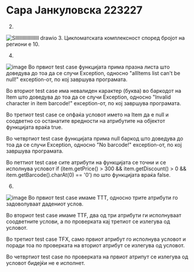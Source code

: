 # Сара Јанкуловска 223227
2.
 ![SIIIIIIIIIIIIIIIII drawio](https://github.com/jankulovska/SI_2024_lab2/assets/134975577/b7ff6b74-742d-43fe-9979-4b0e6f85648b)
3. Цикломатската комплексност според бројот на региони е 10.
   
4.
 ![image](https://github.com/jankulovska/SI_2024_lab2/assets/134975577/5f078772-058a-4fae-aafd-8885ee42327b)
  Во првиот test case функцијата прима празна листа што доведува до тоа да се случи Exception, односно "allItems list can't be null!" exception-от, по кој завршува програмата.
  
  Во вториот test case има невалиден карактер (буква) во баркодот на Item што доведува до тоа да се случи Exception, односно "Invalid character in item barcode!" exception-от, по кој завршува програмата.
  
  Во третиот test case се опфаќа условот името на Item да е null и соодветно со останатите вредности на атрибутите на објектот функцијата враќа true.
  
  Во четвртиот test case функцијата прима null баркод што доведува до тоа да се случи Exception, односно "No barcode!" exception-от, по кој завршува програмата.
  
  Во петтиот test case сите атрибути на функцијата се точни и се исполнува условот
  if (item.getPrice() > 300 && item.getDiscount() > 0 && item.getBarcode().charAt(0) == '0') по што функцијата враќа false.

6.
![image](https://github.com/jankulovska/SI_2024_lab2/assets/134975577/b85d4b47-aa74-4189-84c9-ebf48da1fe6b)
  Во првиот test case имаме ТТТ, односно трите атрибути го задоволуваат дадениот услов.
  
  Во вториот test case имаме ТТF, два од три атрибути ги исполнуваат соодветните услови, а по проверката кај третиот се излегува од условот.
  
  Во третиот test case TFX, само првиот атрибут го исполнува условот и поради тоа по проверката на вториот атрибут се излегува од условот.
  
  Во четвртиот test case по проверката на првиот атрипут се излегува од условот бидејќи не е исполнет.

